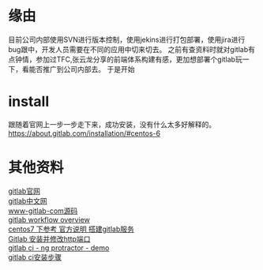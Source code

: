 # 缘由
目前公司内部使用SVN进行版本控制，使用jekins进行打包部署，使用jira进行bug跟中，开发人员需要在不同的应用中切来切去。
之前有查资料时就对gitlab有点钟情，参加过TFC,张云龙分享的前端体系构建有感，更加想部署个gitlab玩一下，看能否推广到公司内部去。
于是开始

# install
跟随着官网上一步一步走下来，成功安装，没有什么太多好解释的。   
https://about.gitlab.com/installation/#centos-6

# 其他资料
[gitlab官网](https://gitlab.com/)   
[gitlab中文网](https://docs.gitlab.com.cn)   
[www-gitlab-com源码](https://gitlab.com/gitlab-com/www-gitlab-com/tree/master)   
[gitlab workflow overview](https://www.gitlab.com.cn/2016/10/25/gitlab-workflow-an-overview/)   
[centos7 下参考 官方说明 搭建gitlab服务](https://segmentfault.com/a/1190000008291730)   
[Gitlab 安装并修改http端口](https://low.bi/ubuntu-gitlab/)   
[gitlab ci - ng protractor - demo](https://gitlab.com/planet-innovation/gitlab-ci-angular-webapp)   
[gitlab ci安装步骤](http://www.tuicool.com/articles/iqUzMrq)   
